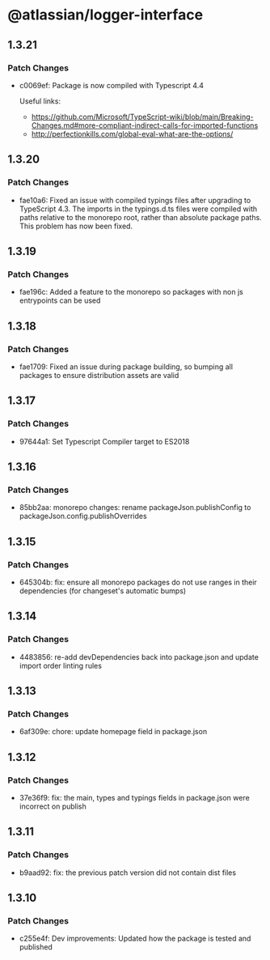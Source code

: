# @atlassian/logger-interface

## 1.3.21

### Patch Changes

- c0069ef: Package is now compiled with Typescript 4.4

  Useful links:

  - https://github.com/Microsoft/TypeScript-wiki/blob/main/Breaking-Changes.md#more-compliant-indirect-calls-for-imported-functions
  - http://perfectionkills.com/global-eval-what-are-the-options/

## 1.3.20

### Patch Changes

- fae10a6: Fixed an issue with compiled typings files after upgrading to TypeScript 4.3. The imports in the typings.d.ts files were compiled with paths relative to the monorepo root, rather than absolute package paths. This problem has now been fixed.

## 1.3.19

### Patch Changes

- fae196c: Added a feature to the monorepo so packages with non js entrypoints can be used

## 1.3.18

### Patch Changes

- fae1709: Fixed an issue during package building, so bumping all packages to ensure distribution assets are valid

## 1.3.17

### Patch Changes

- 97644a1: Set Typescript Compiler target to ES2018

## 1.3.16

### Patch Changes

- 85bb2aa: monorepo changes: rename packageJson.publishConfig to packageJson.config.publishOverrides

## 1.3.15

### Patch Changes

- 645304b: fix: ensure all monorepo packages do not use ranges in their dependencies (for changeset's automatic bumps)

## 1.3.14

### Patch Changes

- 4483856: re-add devDependencies back into package.json and update import order linting rules

## 1.3.13

### Patch Changes

- 6af309e: chore: update homepage field in package.json

## 1.3.12

### Patch Changes

- 37e36f9: fix: the main, types and typings fields in package.json were incorrect on publish

## 1.3.11

### Patch Changes

- b9aad92: fix: the previous patch version did not contain dist files

## 1.3.10

### Patch Changes

- c255e4f: Dev improvements: Updated how the package is tested and published
